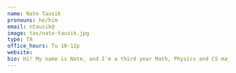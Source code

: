 ```yaml
---
name: Nate Tausik
pronouns: he/him
email: ntausik@
image: tas/nate-tausik.jpg
type: TA
office_hours: Tu 10-12p
website: 
bio: Hi! My name is Nate, and I'm a third year Math, Physics and CS major from Los Angeles. When not doing problem sets, I can often be found cooking, practicing guitar, or playing video games, so feel free to talk to me about any of these things! CS 70 is one of my favorite classes I've taken at Berkeley; it can be challenging, but it had big impact on how I view math and the world in general. My biggest hope is that you all will find the course fun and exciting, and enjoy it as much as I did!
---
```

